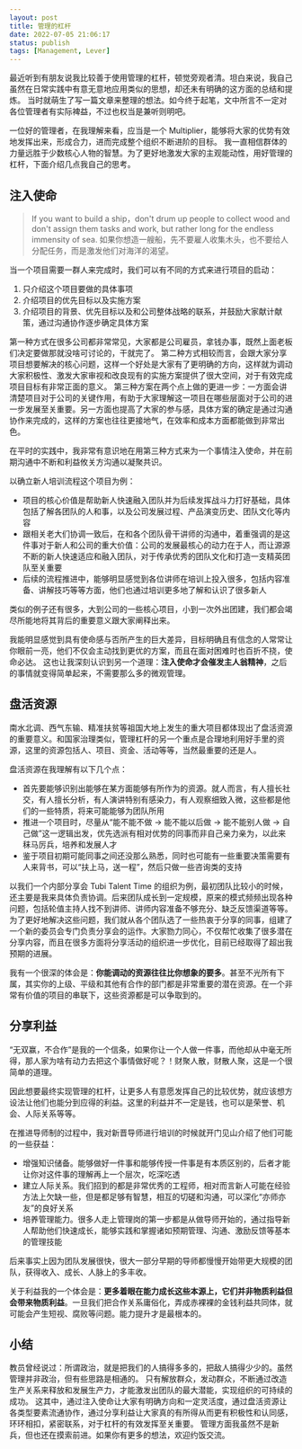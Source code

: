 ```yaml
---
layout: post
title: 管理的杠杆
date: 2022-07-05 21:06:17
status: publish
tags: [Management, Lever]
---
```


最近听到有朋友说我比较善于使用管理的杠杆，顿觉旁观者清。坦白来说，我自己虽然在日常实践中有意无意地应用类似的思想，却还未有明确的这方面的总结和提炼。
当时就萌生了写一篇文章来整理的想法。如今终于起笔，文中所言不一定对各位管理者有实际裨益，不过也权当是兼听则明吧。

一位好的管理者，在我理解来看，应当是一个 Multiplier，能够将大家的优势有效地发挥出来，形成合力，进而完成整个组织不断进阶的目标。
我一直相信群体的力量远胜于少数核心人物的智慧。为了更好地激发大家的主观能动性，用好管理的杠杆，下面介绍几点我自己的思考。

## 注入使命

> If you want to build a ship，don't drum up people to collect wood and don't assign them tasks and work, but rather long for the endless immensity of sea.
> 如果你想造一艘船，先不要雇人收集木头，也不要给人分配任务，而是激发他们对海洋的渴望。

当一个项目需要一群人来完成时，我们可以有不同的方式来进行项目的启动：

1. 只介绍这个项目要做的具体事项
2. 介绍项目的优先目标以及实施方案
3. 介绍项目的背景、优先目标以及和公司整体战略的联系，并鼓励大家献计献策，通过沟通协作逐步确定具体方案

<!--more-->

第一种方式在很多公司都非常常见，大家都是公司雇员，拿钱办事，既然上面老板们决定要做那就没啥可讨论的，干就完了。
第二种方式相较而言，会跟大家分享项目想要解决的核心问题，这样一个好处是大家有了更明确的方向，这样就为调动大家积极性、激发大家审视和改良现有的实施方案提供了很大空间，对于有效完成项目目标有非常正面的意义。
第三种方案在两个点上做的更进一步：一方面会讲清楚项目对于公司的关键作用，有助于大家理解这一项目在哪些层面对于公司的进一步发展至关重要。另一方面也提高了大家的参与感，具体方案的确定是通过沟通协作来完成的，这样的方案也往往更接地气，在效率和成本方面都能做到非常出色。

在平时的实践中，我非常有意识地在用第三种方式来为一个事情注入使命，并在前期沟通中不断和利益攸关方沟通以凝聚共识。

以确立新人培训流程这个项目为例：

- 项目的核心价值是帮助新人快速融入团队并为后续发挥战斗力打好基础，具体包括了解各团队的人和事，以及公司发展过程、产品演变历史、团队文化等内容
- 跟相关老大们协调一致后，在和各个团队骨干讲师的沟通中，着重强调的是这件事对于新人和公司的重大价值：公司的发展最核心的动力在于人，而让源源不断的新人快速适应和融入团队，对于传承优秀的团队文化和打造一支精英团队至关重要
- 后续的流程推进中，能够明显感觉到各位讲师在培训上投入很多，包括内容准备、讲解技巧等等方面，他们也通过培训更多地了解和认识了很多新人

类似的例子还有很多，大到公司的一些核心项目，小到一次外出团建，我们都会竭尽所能地将其背后的重要意义跟大家阐释出来。

我能明显感觉到具有使命感与否所产生的巨大差异，目标明确且有信念的人常常让你眼前一亮，他们不仅会主动找到更优的方案，而且在面对困难时也百折不挠，使命必达。
这也让我深刻认识到另一个道理：**注入使命才会催发主人翁精神**，之后的事情就变得简单起来，不需要那么多的微观管理。


## 盘活资源

南水北调、西气东输、精准扶贫等祖国大地上发生的重大项目都体现出了盘活资源的重要意义。和国家治理类似，管理杠杆的另一个重点是合理地利用好手里的资源，这里的资源包括人、项目、资金、活动等等，当然最重要的还是人。

盘活资源在我理解有以下几个点：

- 首先要能够识别出能够在某方面能够有所作为的资源。就人而言，有人擅长社交，有人擅长分析，有人演讲特别有感染力，有人观察细致入微，这些都是他们的一些特质，将来可能能够为团队所用
- 推进一个项目时，尽量从“能不能不做 -> 能不能以后做 -> 能不能别人做 -> 自己做”这一逻辑出发，优先选派有相对优势的同事而非自己亲力亲为，以此来秣马厉兵，培养和发展人才
- 鉴于项目初期可能同事之间还没那么熟悉，同时也可能有一些重要决策需要有人来背书，可以“扶上马，送一程”，然后只做一些咨询类的支持

以我们一个内部分享会 Tubi Talent Time 的组织为例，最初团队比较小的时候，还主要是我来具体负责协调。后来团队成长到一定规模，原来的模式频频出现各种问题，包括轮值主持人找不到讲师、讲师内容准备不够充分、缺乏反馈渠道等等。
为了更好地解决这些问题，我们就从各个团队选了一些热衷于分享的同事，组建了一个新的委员会专门负责分享会的运作。大家勠力同心，不仅帮忙收集了很多潜在分享内容，而且在很多方面将分享活动的组织进一步优化，目前已经取得了超出我预期的进展。

我有一个很深的体会是：**你能调动的资源往往比你想象的要多**。甚至不光所有下属，其实你的上级、平级和其他有合作的部门都是非常重要的潜在资源。在一个非常有价值的项目的串联下，这些资源都是可以争取到的。


## 分享利益

“无双赢，不合作”是我的一个信条，如果你让一个人做一件事，而他却从中毫无所得，那人家为啥有动力去把这个事情做好呢？！财聚人散，财散人聚，这是一个很简单的道理。

因此想要最终实现管理的杠杆，让更多人有意愿发挥自己的比较优势，就应该想方设法让他们也能分到应得的利益。这里的利益并不一定是钱，也可以是荣誉、机会、人际关系等等。

在推进导师制的过程中，我对新晋导师进行培训的时候就开门见山介绍了他们可能的一些获益：

- 增强知识储备。能够做好一件事和能够传授一件事是有本质区别的，后者才能让你对这件事的理解再上一个层次，吃深吃透
- 建立人际关系。我们招到的都是非常优秀的工程师，相对而言新人可能在经验方法上欠缺一些，但是都足够有智慧，相互的切磋和沟通，可以深化“亦师亦友”的良好关系
- 培养管理能力。很多人走上管理岗的第一步都是从做导师开始的，通过指导新人帮助他们快速成长，能够实践和掌握诸如预期管理、沟通、激励反馈等基本的管理技能

后来事实上因为团队发展很快，很大一部分早期的导师都慢慢开始带更大规模的团队，获得收入、成长、人脉上的多丰收。

关于利益我的一个体会是：**更多着眼在能力成长这些本源上，它们并非物质利益但会带来物质利益**。一旦我们把合作关系庸俗化，弄成赤裸裸的金钱利益共同体，就可能会产生短视、腐败等问题。能力提升才是最根本的。


## 小结

教员曾经说过：所谓政治，就是把我们的人搞得多多的，把敌人搞得少少的。虽然管理并非政治，但有些思路是相通的。
只有解放群众，发动群众，不断通过改造生产关系来释放和发展生产力，才能激发出团队的最大潜能，实现组织的可持续的成功。
这其中，通过注入使命让大家有明确方向和一定灵活度，通过盘活资源让各类型要素流通协作，通过分享利益让大家真的有所得从而更有积极性和认同感，环环相扣，紧密联系，对于杠杆的有效发挥至关重要。
管理方面我虽然不是新兵，但也还在摸索前进。如果你有更多的想法，欢迎约饭交流。
